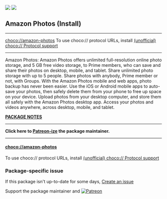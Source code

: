 [![](https://img.shields.io/chocolatey/v/amazon-photos?color=green&label=amazon-photos)](https://chocolatey.org/packages/amazon-photos) [![](https://img.shields.io/chocolatey/dt/amazon-photos)](https://chocolatey.org/packages/amazon-photos)

## Amazon Photos (Install)

___
[choco://amazon-photos](choco://amazon-photos)
To use choco:// protocol URLs, install [(unofficial) choco:// Protocol support ](https://chocolatey.org/packages/choco-protocol-support)
___

Amazon Photos: Amazon Photos offers unlimited full-resolution online photo storage, and 5 GB free video storage, to Prime members, who can save and share their photos on desktop, mobile, and tablet. Share unlimited photo storage with up to 5 people. Share photos with anybody, Prime member or not, with Groups. With the Amazon Photos mobile and web apps, photo backup has never been easier. Use the iOS or Android mobile apps to auto-save your photos, then safely delete them from your phone to free up space on your device. Upload photos from your desktop computer, and store them all safely with the Amazon Photos desktop app. Access your photos and videos anywhere, across desktop, mobile, and tablet.

**[PACKAGE NOTES](https://github.com/bcurran3/ChocolateyPackages/blob/master/amazon-photos/readme.md)**
	

___
**Click here to [Patreon-ize](https://www.patreon.com/bcurran3) the package maintainer.**
___

#### [choco://amazon-photos](choco://amazon-photos)
To use choco:// protocol URLs, install [(unofficial) choco:// Protocol support ](https://chocolatey.org/packages/choco-protocol-support)

### Package-specific issue
If this package isn't up-to-date for some days, [Create an issue](https://github.com/tunisiano187/Chocolatey-packages/issues/new/choose)

Support the package maintainer and [![Patreon](https://cdn.jsdelivr.net/gh/tunisiano187/Chocolatey-packages@d15c4e19c709e7148588d4523ffc6dd3cd3c7e5e/icons/patreon.png)](https://www.patreon.com/tunisiano)
